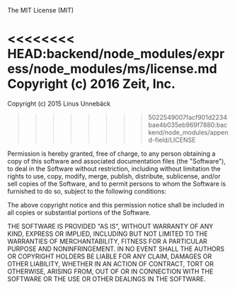 The MIT License (MIT)

<<<<<<<< HEAD:backend/node_modules/express/node_modules/ms/license.md
Copyright (c) 2016 Zeit, Inc.
========
Copyright (c) 2015 Linus Unnebäck
>>>>>>>> 5022549007facf901d2234bae4b035eb969f7880:backend/node_modules/append-field/LICENSE

Permission is hereby granted, free of charge, to any person obtaining a copy
of this software and associated documentation files (the "Software"), to deal
in the Software without restriction, including without limitation the rights
to use, copy, modify, merge, publish, distribute, sublicense, and/or sell
copies of the Software, and to permit persons to whom the Software is
furnished to do so, subject to the following conditions:

The above copyright notice and this permission notice shall be included in all
copies or substantial portions of the Software.

THE SOFTWARE IS PROVIDED "AS IS", WITHOUT WARRANTY OF ANY KIND, EXPRESS OR
IMPLIED, INCLUDING BUT NOT LIMITED TO THE WARRANTIES OF MERCHANTABILITY,
FITNESS FOR A PARTICULAR PURPOSE AND NONINFRINGEMENT. IN NO EVENT SHALL THE
AUTHORS OR COPYRIGHT HOLDERS BE LIABLE FOR ANY CLAIM, DAMAGES OR OTHER
LIABILITY, WHETHER IN AN ACTION OF CONTRACT, TORT OR OTHERWISE, ARISING FROM,
OUT OF OR IN CONNECTION WITH THE SOFTWARE OR THE USE OR OTHER DEALINGS IN THE
SOFTWARE.

